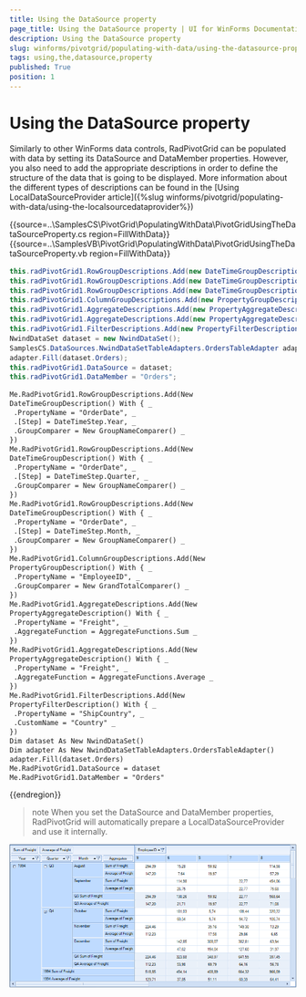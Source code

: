 ```yaml
---
title: Using the DataSource property
page_title: Using the DataSource property | UI for WinForms Documentation
description: Using the DataSource property
slug: winforms/pivotgrid/populating-with-data/using-the-datasource-property
tags: using,the,datasource,property
published: True
position: 1
---
```


# Using the DataSource property

Similarly to other WinForms data controls, RadPivotGrid can be populated with data by setting its DataSource and DataMember properties. However, you also need to add the appropriate descriptions in order to define the structure of the data that is going to be displayed. More information about the different types of descriptions can be found in the [Using LocalDataSourceProvider article]({%slug winforms/pivotgrid/populating-with-data/using-the-localsourcedataprovider%})

{{source=..\SamplesCS\PivotGrid\PopulatingWithData\PivotGridUsingTheDataSourceProperty.cs region=FillWithData}} 
{{source=..\SamplesVB\PivotGrid\PopulatingWithData\PivotGridUsingTheDataSourceProperty.vb region=FillWithData}} 

````C#
this.radPivotGrid1.RowGroupDescriptions.Add(new DateTimeGroupDescription() { PropertyName = "OrderDate", Step = DateTimeStep.Year, GroupComparer = new GroupNameComparer() });
this.radPivotGrid1.RowGroupDescriptions.Add(new DateTimeGroupDescription() { PropertyName = "OrderDate", Step = DateTimeStep.Quarter, GroupComparer = new GroupNameComparer() });
this.radPivotGrid1.RowGroupDescriptions.Add(new DateTimeGroupDescription() { PropertyName = "OrderDate", Step = DateTimeStep.Month, GroupComparer = new GroupNameComparer() });
this.radPivotGrid1.ColumnGroupDescriptions.Add(new PropertyGroupDescription() { PropertyName = "EmployeeID", GroupComparer = new GrandTotalComparer() });
this.radPivotGrid1.AggregateDescriptions.Add(new PropertyAggregateDescription() { PropertyName = "Freight", AggregateFunction = AggregateFunctions.Sum });
this.radPivotGrid1.AggregateDescriptions.Add(new PropertyAggregateDescription() { PropertyName = "Freight", AggregateFunction = AggregateFunctions.Average });
this.radPivotGrid1.FilterDescriptions.Add(new PropertyFilterDescription() { PropertyName = "ShipCountry", CustomName = "Country" });
NwindDataSet dataset = new NwindDataSet();
SamplesCS.DataSources.NwindDataSetTableAdapters.OrdersTableAdapter adapter = new SamplesCS.DataSources.NwindDataSetTableAdapters.OrdersTableAdapter();
adapter.Fill(dataset.Orders);
this.radPivotGrid1.DataSource = dataset;
this.radPivotGrid1.DataMember = "Orders";

````
````VB.NET
Me.RadPivotGrid1.RowGroupDescriptions.Add(New DateTimeGroupDescription() With { _
 .PropertyName = "OrderDate", _
 .[Step] = DateTimeStep.Year, _
 .GroupComparer = New GroupNameComparer() _
})
Me.RadPivotGrid1.RowGroupDescriptions.Add(New DateTimeGroupDescription() With { _
 .PropertyName = "OrderDate", _
 .[Step] = DateTimeStep.Quarter, _
 .GroupComparer = New GroupNameComparer() _
})
Me.RadPivotGrid1.RowGroupDescriptions.Add(New DateTimeGroupDescription() With { _
 .PropertyName = "OrderDate", _
 .[Step] = DateTimeStep.Month, _
 .GroupComparer = New GroupNameComparer() _
})
Me.RadPivotGrid1.ColumnGroupDescriptions.Add(New PropertyGroupDescription() With { _
 .PropertyName = "EmployeeID", _
 .GroupComparer = New GrandTotalComparer() _
})
Me.RadPivotGrid1.AggregateDescriptions.Add(New PropertyAggregateDescription() With { _
 .PropertyName = "Freight", _
 .AggregateFunction = AggregateFunctions.Sum _
})
Me.RadPivotGrid1.AggregateDescriptions.Add(New PropertyAggregateDescription() With { _
 .PropertyName = "Freight", _
 .AggregateFunction = AggregateFunctions.Average _
})
Me.RadPivotGrid1.FilterDescriptions.Add(New PropertyFilterDescription() With { _
 .PropertyName = "ShipCountry", _
 .CustomName = "Country" _
})
Dim dataset As New NwindDataSet()
Dim adapter As New NwindDataSetTableAdapters.OrdersTableAdapter()
adapter.Fill(dataset.Orders)
Me.RadPivotGrid1.DataSource = dataset
Me.RadPivotGrid1.DataMember = "Orders"

````

{{endregion}} 

>note When you set the DataSource and DataMember properties, RadPivotGrid will automatically prepare a LocalDataSourceProvider and use it internally.
>

![pivotgrid-populating-with-datausing-the-datasource-property](images/pivotgrid-populating-with-datausing-the-datasource-property.png)
